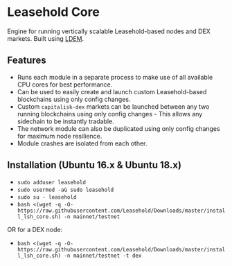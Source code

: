 # Leasehold Core
Engine for running vertically scalable Leasehold-based nodes and DEX markets. Built using [LDEM](https://github.com/jondubois/ldem).

## Features

- Runs each module in a separate process to make use of all available CPU cores for best performance.
- Can be used to easily create and launch custom Leasehold-based blockchains using only config changes.
- Custom `capitalisk-dex` markets can be launched between any two running blockchains using only config changes - This allows any sidechain to be instantly tradable.
- The network module can also be duplicated using only config changes for maximum node resilience.
- Module crashes are isolated from each other.


## Installation (Ubuntu 16.x & Ubuntu 18.x)


- `sudo adduser leasehold`
- `sudo usermod -aG sudo leasehold`
- `sudo su - leasehold`
- `bash <(wget -q -O- https://raw.githubusercontent.com/Leasehold/Downloads/master/install_lsh_core.sh) -n mainnet/testnet`

OR for a DEX node:

- `bash <(wget -q -O- https://raw.githubusercontent.com/Leasehold/Downloads/master/install_lsh_core.sh) -n mainnet/testnet -t dex`

